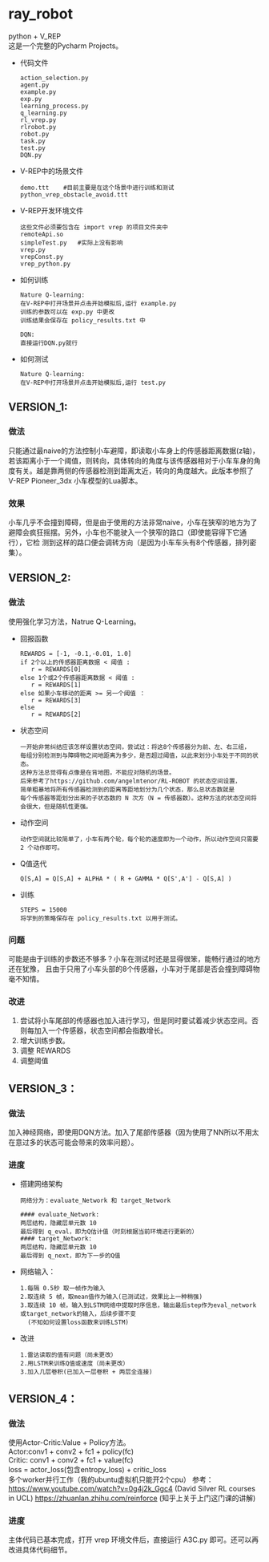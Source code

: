 # ray_robot
python + V_REP<br>
这是一个完整的Pycharm Projects。
* 代码文件
    ~~~
    action_selection.py
    agent.py
    example.py
    exp.py
    learning_process.py
    q_learning.py
    rl_vrep.py
    rlrobot.py
    robot.py
    task.py
    test.py
    DQN.py    
    ~~~
* V-REP中的场景文件
    ~~~  
    demo.ttt    #目前主要是在这个场景中进行训练和测试
    python_vrep_obstacle_avoid.ttt  
    ~~~
* V-REP开发环境文件
    ~~~
    这些文件必须要包含在 import vrep 的项目文件夹中
    remoteApi.so
    simpleTest.py   #实际上没有影响
    vrep.py
    vrepConst.py
    vrep_python.py
    ~~~
* 如何训练
    ~~~
    Nature Q-learning: 
    在V-REP中打开场景并点击开始模拟后,运行 example.py
    训练的参数可以在 exp.py 中更改
    训练结果会保存在 policy_results.txt 中
    
    DQN:
    直接运行DQN.py就行
    ~~~
* 如何测试
    ~~~
    Nature Q-learning:
    在V-REP中打开场景并点击开始模拟后,运行 test.py
    ~~~
## VERSION_1:
### 做法
只能通过最naive的方法控制小车避障，即读取小车身上的传感器距离数据(z轴)，若该距离小于一个阈值，则转向，具体转向的角度与该传感器相对于小车车身的角度有关。越是靠两侧的传感器检测到距离太近，转向的角度越大。此版本参照了V-REP Pioneer_3dx 小车模型的Lua脚本。
### 效果
小车几乎不会撞到障碍，但是由于使用的方法非常naive，小车在狭窄的地方为了避障会疯狂摇摆。另外，小车也不能驶入一个狭窄的路口（即使能容得下它通行），它检   测到这样的路口便会调转方向（是因为小车车头有8个传感器，排列密集）。
## VERSION_2:
### 做法
使用强化学习方法，Natrue Q-Learning。
* 回报函数
    ~~~
    REWARDS = [-1, -0.1,-0.01, 1.0]
    if 2个以上的传感器距离数据 < 阈值 :
       r = REWARDS[0]
    else 1个或2个传感器距离数据 < 阈值 :
       r = REWARDS[1]
    else 如果小车移动的距离 >= 另一个阈值 ：
       r = REWARDS[3]
    else 
       r = REWARDS[2]
    ~~~
* 状态空间
    ~~~
    一开始非常纠结应该怎样设置状态空间，尝试过：将这8个传感器分为前、左、右三组，
    每组分别检测到与障碍物之间地距离为多少，是否超过阈值，以此来划分小车处于不同的状态。
    这种方法总觉得有点像是在背地图，不能应对随机的场景。
    后来参考了https://github.com/angelmtenor/RL-ROBOT 的状态空间设置，
    简单粗暴地将所有传感器检测到的距离等距地划分为几个状态，那么总状态数就是
    每个传感器等距划分出来的子状态数的 N 次方（N = 传感器数）。这种方法的状态空间将会很大，但是随机性更强。
    ~~~
* 动作空间
    ~~~
   动作空间就比较简单了，小车有两个轮，每个轮的速度即为一个动作，所以动作空间只需要 2 个动作即可。
    ~~~
* Q值迭代
    ~~~
    Q[S,A] = Q[S,A] + ALPHA * ( R + GAMMA * Q[S',A'] - Q[S,A] )
    ~~~
* 训练
    ~~~
    STEPS = 15000
    将学到的策略保存在 policy_results.txt 以用于测试。
    ~~~
### 问题
可能是由于训练的步数还不够多？小车在测试时还是显得很笨，能畅行通过的地方还在犹豫，
且由于只用了小车头部的8个传感器，小车对于尾部是否会撞到障碍物毫不知情。
   
### 改进
1. 尝试将小车尾部的传感器也加入进行学习，但是同时要试着减少状态空间。否则每加入一个传感器，状态空间都会指数增长。
2. 增大训练步数。
3. 调整 REWARDS
4. 调整阈值
   
## VERSION_3：
### 做法
加入神经网络，即使用DQN方法。加入了尾部传感器（因为使用了NN所以不用太在意过多的状态可能会带来的效率问题）。
### 进度
* 搭建网络架构
    ~~~
    网络分为：evaluate_Network 和 target_Network
    
    #### evaluate_Network:
    两层结构，隐藏层单元数 10
    最后得到 q_eval，即为Q估计值（时刻根据当前环境进行更新的）
    #### target_Network:
    两层结构，隐藏层单元数 10 
    最后得到 q_next，即为下一步的Q值
    ~~~
 * 网络输入：
    ~~~
    1.每隔 0.5秒 取一帧作为输入
    2.取连续 5 帧，取mean值作为输入(已测试过，效果比上一种稍强)
    3.取连续 10 帧，输入到LSTM网络中提取时序信息，输出最后step作为eval_network或target_network的输入，后续步骤不变
      (不知如何设置loss函数来训练LSTM)
    ~~~
 * 改进
    ~~~
    1.雷达读取的值有问题（尚未更改）
    2.用LSTM来训练Q值或速度（尚未更改）
    3.加入几层卷积(已加入一层卷积 + 两层全连接)
    ~~~
 
## VERSION_4：
### 做法
使用Actor-Critic:Value + Policy方法。<br>
Actor:conv1 + conv2 + fc1 + policy(fc)<br>
Critic: conv1 + conv2 + fc1 + value(fc)<br>
loss = actor_loss(包含entropy_loss) + critic_loss<br>
多个worker并行工作（我的ubuntu虚拟机只能开2个cpu）
参考：
https://www.youtube.com/watch?v=0g4j2k_Ggc4 (David Silver RL courses in UCL)
https://zhuanlan.zhihu.com/reinforce    (知乎上关于上门这门课的讲解)
### 进度
主体代码已基本完成，打开 vrep 环境文件后，直接运行 A3C.py 即可。还可以再改进具体代码细节。
